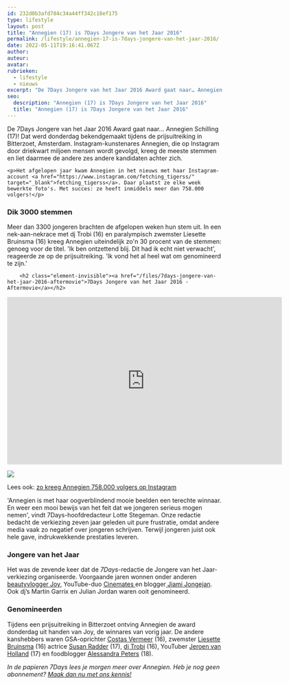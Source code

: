 ```yaml
---
id: 232d0b3afd784c34a44ff342c18ef175
type: lifestyle
layout: post
title: "Annegien (17) is 7Days Jongere van het Jaar 2016"
permalink: /lifestyle/annegien-17-is-7days-jongere-van-het-jaar-2016/
date: 2022-05-11T19:16:41.067Z
author: 
auteur:  
avatar: 
rubrieken:
  - lifestyle
  - nieuws
excerpt: "De 7Days Jongere van het Jaar 2016 Award gaat naar… Annegien Schilling (17)! Dat werd donderdag bekendgemaakt tijdens de prijsuitreiking in Bitterzoet, Amsterdam. Instagram-kunstenares Annegien, die op Instagram door driekwart miljoen mensen wordt gevolgd, kreeg de meeste stemmen en liet daarmee de andere zes andere kandidaten achter zich.   "
seo:
  description: "Annegien (17) is 7Days Jongere van het Jaar 2016"
  title: "Annegien (17) is 7Days Jongere van het Jaar 2016"
---
```

De 7Days Jongere van het Jaar 2016 Award gaat naar… Annegien Schilling (17)! Dat werd donderdag bekendgemaakt tijdens de prijsuitreiking in Bitterzoet, Amsterdam. Instagram-kunstenares Annegien, die op Instagram door driekwart miljoen mensen wordt gevolgd, kreeg de meeste stemmen en liet daarmee de andere zes andere kandidaten achter zich.   

    <p>Het afgelopen jaar kwam Annegien in het nieuws met haar Instagram-account <a href="https://www.instagram.com/fetching_tigerss/" target="_blank">fetching_tigerss</a>. Daar plaatst ze elke week bewerkte foto's. Met succes: ze heeft inmiddels meer dan 758.000 volgers!</p>
<h3>Dik 3000 stemmen</h3>
<p>Meer dan 3300 jongeren brachten de afgelopen weken hun stem uit. In een nek-aan-nekrace met dj Trobi (16) en paralympisch zwemster Liesette Bruinsma (16) kreeg Annegien uiteindelijk zo'n 30 procent van de stemmen: genoeg voor de titel. 'Ik ben ontzettend blij. Dit had ik echt niet verwacht', reageerde ze op de prijsuitreiking. 'Ik vond het al heel wat om genomineerd te zijn.' </p>
<p><div class="media media-element-container media-default"><div id="file-81257" class="file file-video file-video-youtube">

        <h2 class="element-invisible"><a href="/files/7days-jongere-van-het-jaar-2016-aftermovie">7Days Jongere van het Jaar 2016 - Aftermovie</a></h2>
    
  
  <div class="content">
    <div class="media-youtube-video file media-element file-default media-youtube-1">
  <iframe class="media-youtube-player" width="640" height="390" title="7Days Jongere van het Jaar 2016 - Aftermovie" src="https://www.youtube.com/embed/1irQbFduAtU?wmode=opaque&controls=" name="7Days Jongere van het Jaar 2016 - Aftermovie" frameborder="0" allowfullscreen="">Video van 7Days Jongere van het Jaar 2016 - Aftermovie</iframe>
</div>
  </div>

  
</div>
</div>
<div class="kader">
<p><img class="kaderafbeelding" src="/sites/default/files/ff.png"></p>
<p>Lees ook: <a href="/lifestyle/zo-kreeg-de-17-jarige-annegien-758000-volgers" target="_blank">zo kreeg Annegien 758.000 volgers op Instagram</a></p>
</div>
<p>'Annegien is met haar oogverblindend mooie beelden een terechte winnaar. En weer een mooi bewijs van het feit dat we jongeren serieus mogen nemen', vindt 7Days-hoofdredacteur Lotte Stegeman. Onze redactie bedacht de verkiezing zeven jaar geleden uit pure frustratie, omdat andere media vaak zo negatief over jongeren schrijven. Terwijl jongeren juist ook hele gave, indrukwekkende prestaties leveren.</p>
<h3>Jongere van het Jaar</h3>
<p>Het was de zevende keer dat de <em>7Days</em>-redactie<em> </em>de Jongere van het Jaar-verkiezing organiseerde. Voorgaande jaren wonnen onder anderen <a href="/nieuws/jongeren-van-het-jaar-2015-zijn-joy-en-christine" target="_blank">beautyvlogger Joy</a>, YouTube-duo <a href="/lifestyle/we-gaan-elke-dag-wel-een-beetje-op-ons-bek">Cinemates </a>en blogger<a href="/nieuws/jiami-jongere-van-het-jaar-2014"> Jiami Jongejan</a>. Ook dj’s Martin Garrix en Julian Jordan waren ooit genomineerd.</p>
<h3>Genomineerden</h3>
<p>Tijdens een prijsuitreiking in Bitterzoet ontving Annegien de award donderdag uit handen van Joy, de winnares van vorig jaar. De andere kanshebbers waren GSA-oprichter <a href="/lifestyle/%E2%80%98meestal-zeggen-ze-%E2%80%9Cvieze-homo%E2%80%9D%E2%80%99">Costas Vermeer</a> (16), zwemster <a href="/nieuws/wie-genomineerde-liesette-bruinsma-16-precies">Liesette Bruinsma</a> (16) actrice <a href="/lifestyle/susan-ik-heb-me-door-de-auditie-heen-gebluft">Susan Radder</a> (17), <a href="/lifestyle/wordt-trobi-16-jongere-van-het-jaar">dj Trobi</a> (16), YouTuber <a href="/lifestyle/jeroen-van-holland-youtube-had-echt-veel-impact">Jeroen van Holland</a> (17) en foodblogger <a href="/lifestyle/%E2%80%98elke-dag-een-spinazieshake-hoeft-heus-niet%E2%80%99">Alessandra Peters</a> (18).</p>
<p><em>In de papieren 7Days lees je morgen meer over Annegien. Heb je nog geen abonnement? <a href="https://abonneren.sevendays.nl/abonneren/abonnementen/ae/artikel" target="_blank">Maak dan nu met ons kennis!</a></em></p>
  
